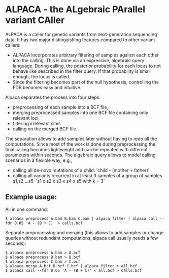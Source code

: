 # ALPACA - the ALgebraic PArallel variant CAller
ALPACA is a caller for genetic variants from next-generation sequencing data.
It has two major distinguishing features compared to other variant callers:

* ALPACA incorporates arbitrary filtering of samples against each other into the calling. This is done via an expressive, algebraic query language. During calling, the posterior probability for each locus to not behave like described in the filter query. If that probability is small enough, the locus is called.
* Since the filtering becomes part of the null hypothesis, controlling the FDR becomes easy and intuitive.

Alpaca separates the process into four steps.

* preprocessing of each sample into a BCF file,
* merging preprocessed samples into one BCF file containing only relevant loci,
* filtering irrelevant sites
* calling on the merged BCF file.

The separation allows to add samples later without having to redo all the computations. Since most of the work is done during preprocessing the final calling becomes lightweight and can be repeated with different parameters within seconds.
The algebraic query allows to model calling scenarios in a flexible way, e.g.,

* calling all de-novo mutations of a child: 'child - (mother + father)'
* calling all variants recurrent in at least 3 samples of a group of samples s1,s2,...s5: 's1 x s2 x s3 x s4 x s5 with k = 3'

## Example usage:

All in one command:

    $ alpaca preprocess A.bam B.bam C.bam | alpaca filter | alpaca call --fdr 0.05 'A - (B + C)' > calls.bcf

Separate preprocessing and merging (this allows to add samples or change queries without redundant computations; alpaca call usually needs a few seconds):

    $ alpaca preprocess A.bam > A.bcf
    $ alpaca preprocess B.bam > B.bcf
    $ alpaca preprocess C.bam > C.bcf
    $ alpaca merge A.bcf B.bcf C.bcf | alpaca filter > all.bcf
    $ alpaca call --fdr 0.05 'A - (B + C)' < all.bcf > calls.bcf
